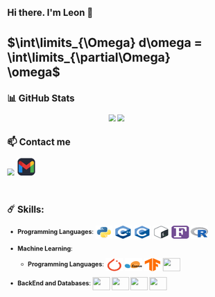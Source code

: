 ## Hi there. I'm Leon 👋


# $\int\limits_{\Omega} d\omega = \int\limits_{\partial\Omega} \omega$


## 📊 GitHub Stats   
   <p align="center">
      <img height="200px" src="https://github-readme-stats-five-tau-82.vercel.app/api?username=LMBarboza&show_icons=true&theme=dracula&include_all_commits=true" />
      <img height="200px" src="https://github-readme-stats-five-tau-82.vercel.app/api/top-langs/?username=LMBarboza&layout=donut&theme=dracula&langs_count=6" />
   </p>

## 📫 Contact me
<p align="left">
    <a href="https://www.linkedin.com/in/leon-barboza-47a315256/" alt="GitHub Repositories" target="_blank">
    <img src="https://skillicons.dev/icons?i=linkedin" height="40" /></a>
    <a href="mailto:leon.uchoa@gmail.com" alt="Gmail">
    <img src="https://raw.githubusercontent.com/CleverGnd/skill-icons-news/77bb52e7ed724e437c488792dfa94146f6d48f11/icons/Gmail-Dark.svg" height="40"/></a></p>
<br>

## ☄️ Skills:
- **Programming Languages**:
     <img align="center" height="30" width="40" src="https://raw.githubusercontent.com/devicons/devicon/master/icons/python/python-original.svg">
     <img align="center" height="30" width="40" src="https://raw.githubusercontent.com/devicons/devicon/master/icons/cplusplus/cplusplus-original.svg">
     <img align="center" height="30" width="40" src="https://raw.githubusercontent.com/devicons/devicon/master/icons/c/c-original.svg">
     <img align="center" height="30" width="40" src="https://raw.githubusercontent.com/devicons/devicon/master/icons/bash/bash-original.svg">
     <img align="center" height="30" width="40" src="https://raw.githubusercontent.com/devicons/devicon/master/icons/fortran/fortran-original.svg">
     <img align="center" height="30" width="40" src="https://raw.githubusercontent.com/devicons/devicon/master/icons/r/r-original.svg">

- **Machine Learning**:
   - **Programming Languages**:
     <img align="center" height="30" width="40" src="https://raw.githubusercontent.com/devicons/devicon/master/icons/pytorch/pytorch-original.svg">
     <img align="center" height="30" width="40" src="https://raw.githubusercontent.com/devicons/devicon/master/icons/scikitlearn/scikitlearn-original.svg">
     <img align="center" height="30" width="40" src="https://raw.githubusercontent.com/devicons/devicon/master/icons/tensorflow/tensorflow-original.svg">
     <img align="center" height="30" width="40" src="https://raw.githubusercontent.com/devicons/devicon/master/icons/jax/jax-original.svg">

- **BackEnd and Databases**:
     <img align="center" height="30" width="40" src="https://cdn.jsdelivr.net/gh/devicons/devicon/icons/docker/docker-plain.svg" />
     <img align="center" height="30" width="40" src="https://cdn.jsdelivr.net/gh/devicons/devicon/icons/fastapi/fastapi-original.svg" />
     <img align="center" height="30" width="40" src="https://cdn.jsdelivr.net/gh/devicons/devicon/icons/sqlalchemy/sqlalchemy-original.svg" />
     <img align="center" height="30" width="40" src="https://cdn.jsdelivr.net/gh/devicons/devicon/icons/microsoftsqlserver/microsoftsqlserver-original.svg" />

